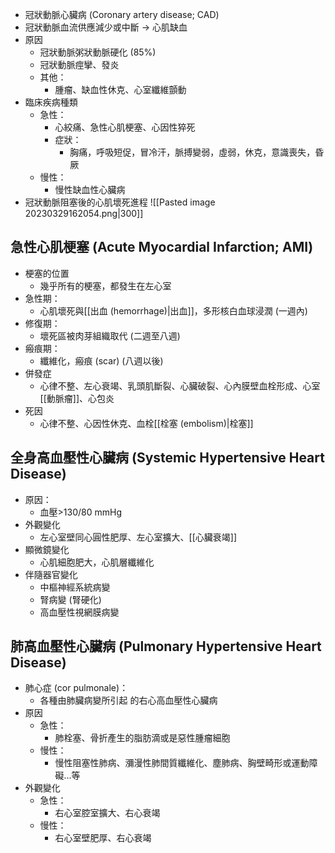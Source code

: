 - 冠狀動脈心臟病 (Coronary artery disease; CAD) 
- 冠狀動脈血流供應減少或中斷 $\rightarrow$ 心肌缺血 
- 原因 
	- 冠狀動脈粥狀動脈硬化 (85%) 
	- 冠狀動脈痙攣、發炎 
	- 其他：
		- 腫瘤、缺血性休克、心室纖維顫動 
- 臨床疾病種類 
	- 急性：
		- 心絞痛、急性心肌梗塞、心因性猝死 
		- 症狀：
			- 胸痛，呼吸短促，冒冷汗，脈搏變弱，虛弱，休克，意識喪失，昏厥
	- 慢性：
		- 慢性缺血性心臟病
- 冠狀動脈阻塞後的心肌壞死進程
![[Pasted image 20230329162054.png\|300]]
## 急性心肌梗塞 (Acute Myocardial Infarction; AMI)
- 梗塞的位置
	- 幾乎所有的梗塞，都發生在左心室
- 急性期：
	- 心肌壞死與[[出血 (hemorrhage)|出血]]，多形核白血球浸潤 (一週內) 
- 修復期：
	- 壞死區被肉芽組織取代 (二週至八週) 
- 瘢痕期：
	- 纖維化，瘢痕 (scar) (八週以後)
- 併發症 
	- 心律不整、左心衰竭、乳頭肌斷裂、心臟破裂、心內膜壁血栓形成、心室[[動脈瘤]]、心包炎 
- 死因 
	- 心律不整、心因性休克、血栓[[栓塞 (embolism)|栓塞]]
## 全身高血壓性心臟病 (Systemic Hypertensive Heart Disease)
- 原因：
	- 血壓>130/80 mmHg 
- 外觀變化 
	- 左心室壁同心圓性肥厚、左心室擴大、[[心臟衰竭]] 
- 顯微鏡變化 
	- 心肌細胞肥大，心肌層纖維化 
- 伴隨器官變化 
	- 中樞神經系統病變 
	- 腎病變 (腎硬化) 
	- 高血壓性視網膜病變
## 肺高血壓性心臟病 (Pulmonary Hypertensive Heart Disease)
- 肺心症 (cor pulmonale)：
	- 各種由肺臟病變所引起 的右心高血壓性心臟病 
- 原因 
	- 急性：
		- 肺栓塞、骨折產生的脂肪滴或是惡性腫瘤細胞 
	- 慢性：
		- 慢性阻塞性肺病、瀰漫性肺間質纖維化、塵肺病、胸壁畸形或運動障礙…等 
- 外觀變化 
	- 急性：
		- 右心室腔室擴大、右心衰竭 
	- 慢性：
		- 右心室壁肥厚、右心衰竭